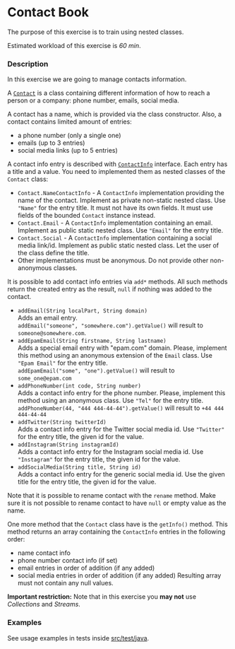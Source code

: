 # Contact Book

The purpose of this exercise is to train using nested classes.

Estimated workload of this exercise is _60 min_.

### Description

In this exercise we are going to manage contacts information.

A [`Contact`](src/main/java/com/epam/rd/contactbook/Contact.java) is a class containing
different information of how to reach a person or a company: phone number, emails, social media.

A contact has a name, which is provided via the class constructor.
Also, a contact contains limited amount of entries:
- a phone number (only a single one)
- emails (up to 3 entries)
- social media links (up to 5 entries)

A contact info entry is described with [`ContactInfo`](src/main/java/com/epam/rd/contactbook/ContactInfo.java) interface.
Each entry has a title and a value. 
You need to implemented them as nested classes of the `Contact` class:
- `Contact.NameContactInfo` - A `ContactInfo` implementation providing the name of the contact.
  Implement as private non-static nested class. Use `"Name"` for the entry title.
  It must not have its own fields. It must use fields of the bounded `Contact` instance instead.
- `Contact.Email` - A `ContactInfo` implementation containing an email.
  Implement as public static nested class. Use `"Email"` for the entry title.
- `Contact.Social` - A `ContactInfo` implementation containing a social media link/id.
  Implement as public static nested class. Let the user of the class define the title.
- Other implementations must be anonymous. Do not provide other non-anonymous classes.

It is possible to add contact info entries via `add*` methods.
All such methods return the created entry as the result, `null` if nothing was added to the contact.  
- `addEmail(String localPart, String domain)`\
  Adds an email entry.\
  `addEmail("someone", "somewhere.com").getValue()` will result to `someone@somewhere.com`. 
- `addEpamEmail(String firstname, String lastname)`\
  Adds a special email entry with "epam.com" domain.
  Please, implement this method using an anonymous extension of the `Email` class.
  Use `"Epam Email"` for the entry title.\
  `addEpamEmail("some", "one").getValue()` will result to `some_one@epam.com`
- `addPhoneNumber(int code, String number)`\
  Adds a contact info entry for the phone number.
  Please, implement this method using an anonymous class.
  Use `"Tel"` for the entry title.\
  `addPhoneNumber(44, "444 444-44-44").getValue()` will result to `+44 444 444-44-44`
- `addTwitter(String twitterId)`\
  Adds a contact info entry for the Twitter social media id.
  Use `"Twitter"` for the entry title, the given id for the value.
- `addInstagram(String instagramId)`\
  Adds a contact info entry for the Instagram social media id.
  Use `"Instagram"` for the entry title, the given id for the value.
- `addSocialMedia(String title, String id)`\
  Adds a contact info entry for the generic social media id.
  Use the given title for the entry title, the given id for the value.

Note that it is possible to rename contact with the `rename` method.
Make sure it is not possible to rename contact to have `null` or empty value as the name.

One more method that the `Contact` class have is the `getInfo()` method.
This method returns an array containing the `ContactInfo` entries in the following order:
- name contact info
- phone number contact info (if set)
- email entries in order of addition (if any added)
- social media entries in order of addition (if any added)
Resulting array must not contain any null values.

**Important restriction:** Note that in this exercise you **may not** use *Collections* and *Streams*.

### Examples

See usage examples in tests inside [src/test/java](src/test/java).
